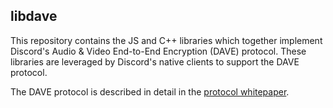 ## libdave

This repository contains the JS and C++ libraries which together implement Discord's Audio & Video End-to-End Encryption (DAVE) protocol. These libraries are leveraged by Discord's native clients to support the DAVE protocol.

The DAVE protocol is described in detail in the [protocol whitepaper](https://github.com/discord/dave-protocol).